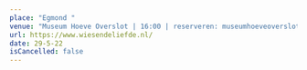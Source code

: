 ```yaml
---
place: "Egmond "
venue: "Museum Hoeve Overslot | 16:00 | reserveren: museumhoeveoverslot@gmail.com"
url: https://www.wiesendeliefde.nl/
date: 29-5-22
isCancelled: false
---
```

